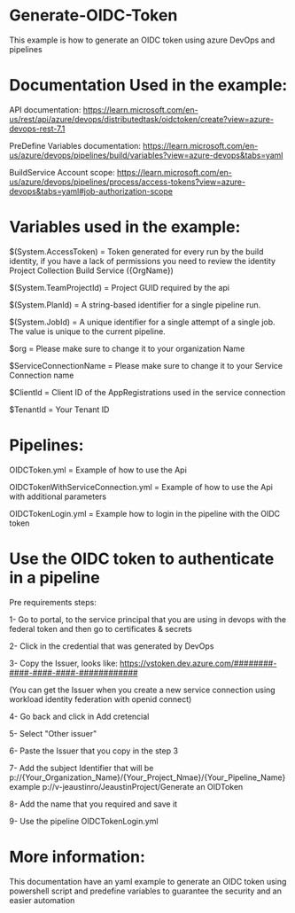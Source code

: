 # Generate-OIDC-Token
This example is how to generate an OIDC token using azure DevOps and pipelines 

# Documentation Used in the example:

API documentation: https://learn.microsoft.com/en-us/rest/api/azure/devops/distributedtask/oidctoken/create?view=azure-devops-rest-7.1

PreDefine Variables documentation: https://learn.microsoft.com/en-us/azure/devops/pipelines/build/variables?view=azure-devops&tabs=yaml

BuildService Account scope: https://learn.microsoft.com/en-us/azure/devops/pipelines/process/access-tokens?view=azure-devops&tabs=yaml#job-authorization-scope

# Variables used in the example:
$(System.AccessToken) = Token generated for every run by the build identity, if you have a lack of permissions you need to review the identity Project Collection Build Service ({OrgName})

$(System.TeamProjectId) = Project GUID required by the api

$(System.PlanId) = A string-based identifier for a single pipeline run.

$(System.JobId) = A unique identifier for a single attempt of a single job. The value is unique to the current pipeline.

$org = Please make sure to change it to your organization Name 

$ServiceConnectionName = Please make sure to change it to your Service Connection name

$ClientId = Client ID of the AppRegistrations used in the service connection

$TenantId = Your Tenant ID

# Pipelines:
OIDCToken.yml = Example of how to use the Api

OIDCTokenWithServiceConnection.yml = Example of how to use the Api with additional parameters 

OIDCTokenLogin.yml = Example how to login in the pipeline with the OIDC token

# Use the OIDC token to authenticate in a pipeline
Pre requirements steps:

1- Go to portal, to the service principal that you are using in devops with the federal token and then go to certificates & secrets

2- Click in the credential that was generated by DevOps

3- Copy the Issuer, looks like: https://vstoken.dev.azure.com/########-####-####-####-############

(You can get the Issuer when you create a new service connection using workload identity federation with openid connect)

4- Go back and click in Add cretencial

5- Select "Other issuer"

6- Paste the Issuer that you copy in the step 3

7- Add the subject Identifier that will be p://{Your_Organization_Name}/{Your_Project_Nmae}/{Your_Pipeline_Name} example p://v-jeaustinro/JeaustinProject/Generate an OIDToken

8- Add the name that you required and save it

9- Use the pipeline OIDCTokenLogin.yml


# More information:

This documentation have an yaml example to generate an OIDC token using powershell script and predefine variables to guarantee the security and an easier automation




